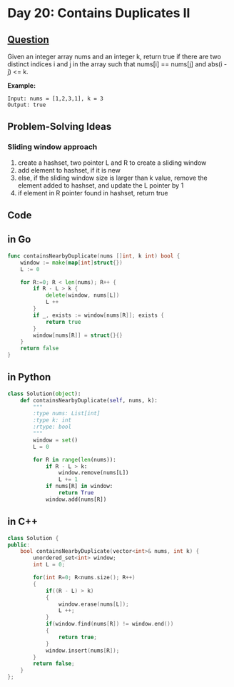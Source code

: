 # Day 20: Contains Duplicates II

## [Question](https://leetcode.com/problems/contains-duplicate-ii/)

Given an integer array nums and an integer k, return true if there are two distinct indices i and j in the array such that nums[i] == nums[j] and abs(i - j) <= k.

**Example:**

```
Input: nums = [1,2,3,1], k = 3
Output: true
```

## Problem-Solving Ideas
### Sliding window approach
1. create a hashset, two pointer L and R to create a sliding window
2. add element to hashset, if it is new
3. else, if the sliding window size is larger than k value, remove the element added to hashset, and update the L pointer by 1
4. if element in R pointer found in hashset, return true

## Code
## in Go 

``` Go
func containsNearbyDuplicate(nums []int, k int) bool {
    window := make(map[int]struct{})
    L := 0

    for R:=0; R < len(nums); R++ {
        if R - L > k {
            delete(window, nums[L])
            L ++
        }
        if _, exists := window[nums[R]]; exists {
            return true
        }
        window[nums[R]] = struct{}{}
    }
    return false
}
```

## in Python
``` python
class Solution(object):
    def containsNearbyDuplicate(self, nums, k):
        """
        :type nums: List[int]
        :type k: int
        :rtype: bool
        """
        window = set()
        L = 0

        for R in range(len(nums)):
            if R - L > k:
                window.remove(nums[L])
                L += 1
            if nums[R] in window:
                return True
            window.add(nums[R])
```

## in C++
``` C++
class Solution {
public:
    bool containsNearbyDuplicate(vector<int>& nums, int k) {
        unordered_set<int> window;
        int L = 0;

        for(int R=0; R<nums.size(); R++)
        {
            if((R - L) > k)
            {
                window.erase(nums[L]);
                L ++;
            }
            if(window.find(nums[R]) != window.end())
            {
                return true;
            }
            window.insert(nums[R]);
        }
        return false;
    }
};
```



